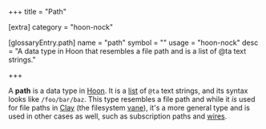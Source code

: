 +++
title = "Path"

[extra]
category = "hoon-nock"

[glossaryEntry.path]
name = "path"
symbol = ""
usage = "hoon-nock"
desc = "A data type in Hoon that resembles a file path and is a list of @ta text strings."

+++

A **path** is a data type in [Hoon](/reference/glossary/hoon). It is a
[list](/reference/glossary/list) of `@ta` text strings, and its syntax looks
like `/foo/bar/baz`. This type resembles a file path and while it *is* used for
file paths in [Clay](/reference/glossary/clay) (the filesystem
[vane](/reference/glossary/vane)), it's a more general type and is used in other
cases as well, such as subscription paths and [wires](/reference/glossary/wire).
